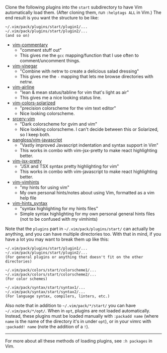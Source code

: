 
Clone the following plugins into the `start` subdirectory to have Vim
automatically load them. (After cloning them, run `:helptags ALL` in Vim.) The
end result is you want the structure to be like:

    ~/.vim/pack/plugins/start/plugin1/...
    ~/.vim/pack/plugins/start/plugin2/...
    (and so on)


- [vim-commentary](https://github.com/tpope/vim-commentary)
  - "comment stuff out"
  - This gives me the `gcc` mapping/function that I use often to comment/uncomment things.
- [vim-vinegar](https://github.com/tpope/vim-vinegar)
  - "Combine with netrw to create a delicious salad dressing"
  - This gives me the `-` mapping that lets me browse directories with netrw.
- [vim-airline](https://github.com/vim-airline/vim-airline)
  - "lean & mean status/tabline for vim that's light as air"
  - This gives me a nice looking status line.
- [vim-colors-solarized](https://github.com/altercation/vim-colors-solarized)
  - "precision colorscheme for the vim text editor"
  - Nice looking colorscheme.
- [srcery-vim](https://github.com/srcery-colors/srcery-vim)
  - "Dark colorscheme for gvim and vim"
  - Nice looking colorscheme. I can't decide between this or Solarized, so I keep both.
- [pangloss/vim-javascript](https://github.com/pangloss/vim-javascript)
  - "Vastly improved Javascript indentation and syntax support in Vim"
  - This works in combo with vim-jsx-pretty to make react highlighting better.
- [vim-jsx-pretty](https://github.com/MaxMEllon/vim-jsx-pretty)
  - "JSX and TSX syntax pretty highlighting for vim"
  - This works in combo with vim-javascript to make react highlighting better.
- [vim-vimhints](git@github.com:joem/vim-vimhints.git)
  - "my hints for using vim"
  - My own personal hints/notes about using Vim, formatted as a vim help file
- [vim-hints_syntax](git@github.com:joem/vim-hints_syntax.git)
  - "syntax highlighting for my hints files"
  - Simple syntax highlighting for my own personal general hints files (not to
    be confused with my vimhints)


Note that the `plugins` part in `~/.vim/pack/plugins/start/` can actually be
anything, and you can have multiple directories too. With that in mind, if you
have a lot you may want to break
them up like this:

    ~/.vim/pack/plugins/start/plugin1/...
    ~/.vim/pack/plugins/start/plugin2/...
    (For general plugins or anything that doesn't fit on the other directories)

    ~/.vim/pack/colors/start/colorscheme1/...
    ~/.vim/pack/colors/start/colorscheme2/...
    (For color schemes)

    ~/.vim/pack/syntax/start/syntax1/...
    ~/.vim/pack/syntax/start/syntax2/...
    (For language syntax, compilers, linters, etc.)

Also note that in addition to `~/.vim/pack/*/start/` you can have
`~/.vim/pack/*/opt/`. When in `opt`, plugins are not loaded automatically.
Instead, these plugins must be loaded manually with `:packadd name` (where
`name` is the name of the directory it's in under `opt`), or in your vimrc with
`:packadd! name` (note the addition of a `!`).

---

For more about all these methods of loading plugins, see `:h packages` in Vim.


